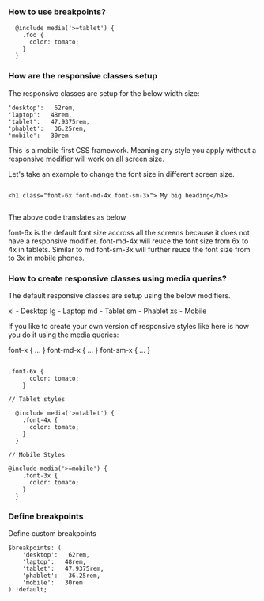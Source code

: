 ### How to use breakpoints?

```
  @include media('>=tablet') {
    .foo {
      color: tomato;
    }
  }
```

### How are the responsive classes setup

The responsive classes are setup for the below width size:

    'desktop':   62rem,
    'laptop':   48rem,
    'tablet':   47.9375rem,
    'phablet':   36.25rem,
    'mobile':   30rem

This is a mobile first CSS framework. Meaning any style you apply without a responsive modifier will work on all screen size.

Let's take an example to change the font size in different screen size.

```

<h1 class="font-6x font-md-4x font-sm-3x"> My big heading</h1>


```

The above code translates as below

font-6x is the default font size accross all the screens because it does not have a responsive modifier.
font-md-4x will reuce the font size from 6x to 4x in tablets.
Similar to md font-sm-3x will further reuce the font size from to 3x in mobile phones.

### How to create responsive classes using media queries?

The default responsive classes are setup using the below modifiers.

xl - Desktop
lg - Laptop
md - Tablet
sm - Phablet
xs - Mobile

If you like to create your own version of responsive styles like here is how you do it using the media queries:

font-x { ... }
font-md-x { ... }
font-sm-x { ... }

```

.font-6x {
      color: tomato;
    }

// Tablet styles

  @include media('>=tablet') {
    .font-4x {
      color: tomato;
    }
  }

// Mobile Styles

@include media('>=mobile') {
    .font-3x {
      color: tomato;
    }
  }

```

### Define breakpoints

Define custom breakpoints

```
$breakpoints: (
    'desktop':   62rem,
    'laptop':   48rem,
    'tablet':   47.9375rem,
    'phablet':   36.25rem,
    'mobile':   30rem
) !default;
```
